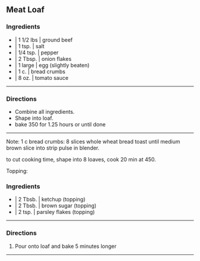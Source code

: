 ## Meat Loaf

### Ingredients

* | 1 1/2 lbs | ground beef
* | 1 tsp.    | salt
* | 1/4 tsp.  | pepper
* | 2 Tbsp.   | onion flakes
* | 1 large   | egg (slightly beaten)
* | 1 c.      | bread crumbs
* | 8 oz.     | tomato sauce

---

### Directions

* Combine all ingredients.
* Shape into loaf.
* bake 350 for 1.25 hours or until done

---

Note:
1 c bread crumbs: 8 slices whole wheat bread toast until medium brown slice into strip pulse in blender.

to cut cooking time, shape into 8 loaves, cook 20 min at 450.

Topping:

### Ingredients

* | 2 Tbsb. | ketchup (topping)
* | 2 Tbsb. | brown sugar (topping)
* | 2 tsp.  | parsley flakes (topping)

---

### Directions

1. Pour onto loaf and bake 5 minutes longer

---

